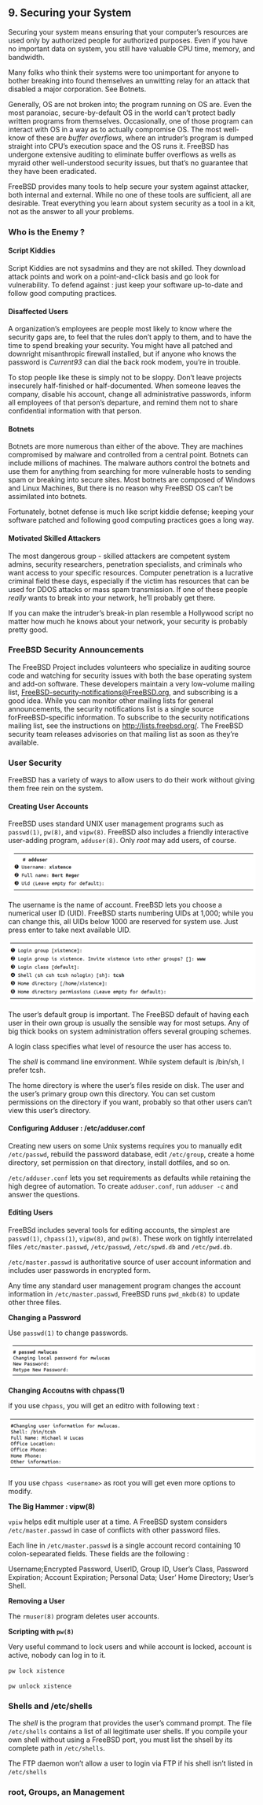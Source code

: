 ## 9. Securing your System

Securing your system means ensuring that your computer’s resources are used only by authorized people for authorized purposes. Even if you have no important data on system, you still have valuable CPU time, memory, and bandwidth.

Many folks who think their systems were too unimportant for anyone to bother breaking into found themselves an unwitting relay for an attack that disabled a major corporation. See Botnets.

Generally, OS are not broken into; the program running on OS are. Even the most paranoiac, secure-by-default OS in the world can’t protect badly written programs from themselves. Occasionally, one of those program can interact with OS in a way as to actually compromise OS. The most well-know of these are *buffer overflows*, where an intruder’s program is dumped straight into CPU’s execution space and the OS runs it. FreeBSD has undergone extensive auditing to eliminate buffer overflows as wells as myraid other well-understood security issues, but that’s no guarantee that they have been eradicated.

FreeBSD provides many tools to help secure your system against attacker, both internal and external. While no one of these tools are sufficient, all are desirable. Treat everything you learn about system security as a tool in a kit, not as the answer to all your problems.

### Who is the Enemy ?

#### Script Kiddies

Script Kiddies are not sysadmins and they are not skilled. They download attack points and work on a point-and-click basis and go look for vulnerability. To defend against : just keep your software up-to-date and follow good computing practices.

#### Disaffected Users

A organization’s employees are people most likely to know where the security gaps are, to feel that the rules don’t apply to them, and to have the time to spend breaking your security. You might have all patched and downright misanthropic firewall installed, but if anyone who knows the password is *Current93* can dial the back rook modem, you’re in trouble.

To stop people like these is simply not to be sloppy. Don’t leave projects insecurely half-finished or half-documented. When someone leaves the company, disable his account, change all administrative passwords, inform all employees of that person’s departure, and remind them not to share confidential information with that person. 

#### Botnets

Botnets are more numerous than either of the above. They are machines compromised by malware and controlled from a central point. Botnets can include millions of machines. The malware authors control the botnets and use them for anything from searching for more vulnerable hosts to sending spam or breaking into secure sites. Most botnets are composed of Windows and Linux Machines, But there is no reason why FreeBSD OS can’t be assimilated into botnets.

Fortunately, botnet defense is much like script kiddie defense; keeping your software patched and following good computing practices goes a long way.

#### Motivated Skilled Attackers

The most dangerous group - skilled attackers are competent system admins, security researchers, penetration specialists, and criminals who want access to your specific resources. Computer penetration is a lucrative criminal field these days, especially if the victim has resources that can be used for DDOS attacks or mass spam transmission. If one of these people *really* wants to break into your network, he’ll probably get there.

If you can make the intruder’s break-in plan resemble a Hollywood script no matter how much he knows about your network, your security is probably pretty good.

### FreeBSD Security Announcements

The FreeBSD Project includes volunteers who specialize in auditing source code and watching for security issues with both the base operating system and add-on software. These developers maintain a very low-volume mailing list, FreeBSD-security-notifications@FreeBSD.org, and subscribing is a good idea. While you can monitor other mailing lists for general announcements, the security notifications list is a single source forFreeBSD-specific information. To subscribe to the security notifications mailing list, see the instructions on http://lists.freebsd.org/. The FreeBSD security team releases advisories on that mailing list as soon as they’re available.

### User Security

FreeBSD has a variety of ways to allow users to do their work without giving them free rein on the system.

#### Creating User Accounts

FreeBSD uses standard UNIX user management programs such as `passwd(1)`, `pw(8)`, and `vipw(8)`. FreeBSD also includes a friendly interactive user-adding program, `adduser(8)`. Only *root* may add users, of course.

![image-20220329002843030](ch9.assets/image-20220329002843030.png)

The username is the name of account. FreeBSD lets you choose a numerical user ID (UID). FreeBSD starts numbering UIDs at 1,000; while you can change this, all UIDs below 1000 are reserved for system use. Just press enter to take next available UID.

![image-20220329003048086](ch9.assets/image-20220329003048086.png)

The user’s default group is important. The FreeBSD default of having each user in their own group is usually the sensible way for most setups. Any of big thick books on system administration offers several grouping schemes.

A login class specifies what level of resource the user has access to.

The *shell* is command line environment. While system default is /bin/sh, I prefer tcsh.

The home directory is where the user’s files reside on disk. The user and the user’s primary group own this directory. You can set custom permissions on the directory if you want, probably so that other users can’t view this user’s directory.

#### Configuring Adduser : /etc/adduser.conf

Creating new users on some Unix systems requires you to manually edit `/etc/passwd`, rebuild the password database, edit `/etc/group`, create a home directory, set permission on that directory, install dotfiles, and so on.

`/etc/adduser.conf` lets you set requirements as defaults while retaining the high degree of automation. To create `adduser.conf`, run `adduser -c` and answer the questions.

#### Editing Users

FreeBSd includes several tools for editing accounts, the simplest are `passwd(1)`, `chpass(1)`, `vipw(8)`, and `pw(8)`. These work on tightly interrelated files `/etc/master.passwd`, `/etc/passwd`, `/etc/spwd.db` and `/etc/pwd.db`.

`/etc/master.passwd` is authoritative source of user account information and includes user passwords in encrypted form.

Any time any standard user management program changes the account information in `/etc/master.passwd`, FreeBSD runs `pwd_mkdb(8)` to update other three files.

**Changing a Password**

Use `passwd(1)` to change passwords.

![image-20220329004438328](ch9.assets/image-20220329004438328.png)

**Changing Accoutns with chpass(1)**

if you use `chpass`, you will get an editro with following text : 

![image-20220329004548626](ch9.assets/image-20220329004548626.png)

If you use `chpass <username>` as root you will get even more options to modify.

**The Big Hammer : vipw(8)**

`vpiw` helps edit multiple user at a time. A FreeBSD system considers `/etc/master.passwd` in case of conflicts with other password files.

Each line in `/etc/master.passwd` is a single account record containing 10 colon-sepearated fields. These fields are the following : 

Username;Encrypted Password, UserID, Group ID, User’s Class, Password Expiration; Account Expiration; Personal Data; User’ Home Directory; User’s Shell.

**Removing a User**

The `rmuser(8)` program deletes user accounts.

**Scripting with `pw(8)`**

Very useful command to lock users and while account is locked, account is active, nobody can log in to it.

`pw lock xistence`

`pw unlock xistence`

### Shells and /etc/shells

The *shell* is the program that provides the user’s command prompt. The file `/etc/shells` contains a list of all legitimate user shells. If you compile your own shell without using a FreeBSD port, you must list the shsell by its complete path in `/etc/shells`.

The FTP daemon won’t allow a user to login via FTP if his shell isn’t listed in `/etc/shells`

### root, Groups, an Management

